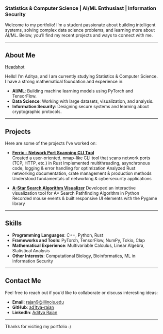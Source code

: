 ### Statistics & Computer Science | AI/ML Enthusiast | Information Security

Welcome to my portfolio! I’m a student passionate about building intelligent systems, solving complex data science problems, and learning more about AI/ML. Below, you’ll find my recent projects and ways to connect with me.

---

## About Me

[Headshot](/images/headshot.jpg)

Hello! I’m Aditya, and I am currently studying Statistics & Computer Science. I have a strong mathematical foundation and experience in:

- **AI/ML**: Building machine learning models using PyTorch and TensorFlow.
- **Data Science**: Working with large datasets, visualization, and analysis.
- **Information Security**: Designing secure systems and learning about cryptographic protocols.

---

## Projects

Here are some of the projects I’ve worked on:

- [**Ferric - Network Port Scanning CLI Tool**](https://github.com/ad1tya-rajan/Rust-Ferric-Port-Scanner)  
  Created a user-oriented, nmap-like CLI tool that scans network ports (TCP, HTTP, etc.) in Rust
  Implemented multithreading, asynchronous code, logging & error handling for optimization
  Analyzed Rust networking documentation, crate management & production methods
  Understood fundamentals of networking & cybersecurity applications

- [**A-Star Search Algorithm Visualizer**](https://github.com/ad1tya-rajan/Rust-Ferric-Port-Scanner)
  Developed an interactive visualization tool for A* Search Pathfinding Algorithm in Python
  Recorded mouse events & built responsive UI elements with the Pygame library

---

## Skills

- **Programming Languages**: C++, Python, Rust
- **Frameworks and Tools**: PyTorch, TensorFlow, NumPy, Tokio, Clap
- **Mathematical Experience**: Multivariable Calculus, Linear Algebra, Statistical Analysis
- **Other Interests**: Computational Biology, Bioinformatics, ML in Information Security

---

## Contact Me

Feel free to reach out if you’d like to collaborate or discuss interesting ideas:

- **Email**: [rajan9@illinois.edu](mailto:rajan9@illinois.edu)
- **GitHub**: [ad1tya-rajan](https://github.com/ad1tya-rajan)
- **LinkedIn**: [Aditya Rajan](https://www.linkedin.com/in/aditya-rajan-b0a668336/)

---

Thanks for visiting my portfolio :)
